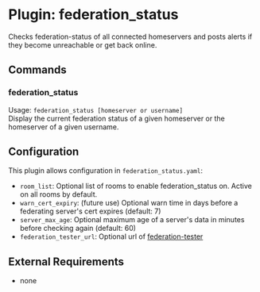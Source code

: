 Plugin: federation_status
===
Checks federation-status of all connected homeservers and posts alerts if they become unreachable or get back online.

## Commands

### federation_status
Usage: `federation_status [homeserver or username]`  
Display the current federation status of a given homeserver or the homeserver of a given username.

## Configuration
This plugin allows configuration in `federation_status.yaml`:
- `room_list`: Optional list of rooms to enable federation_status on. Active on all rooms by default.
- `warn_cert_expiry`: (future use) Optional warn time in days before a federating server's cert expires (default: 7)
- `server_max_age`: Optional maximum age of a server's data in minutes before checking again (default: 60)
- `federation_tester_url`: Optional url of [federation-tester](https://github.com/matrix-org/matrix-federation-tester)

## External Requirements
- none